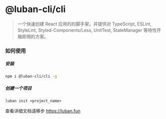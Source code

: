 # @luban-cli/cli
> 一个快速创建 React 应用的的脚手架，并提供对 TypeScript, ESLint, StyleLint, Styled-Components/Less, UnitTest, StateManager 等特性开箱即用的方案。

### 如何使用

##### 安装

```sh
npm i @luban-cli/cli -g
```

##### 创建一个项目

```shell
luban init <project_name>
```

查看详细文档请移步 https://luban.fun
